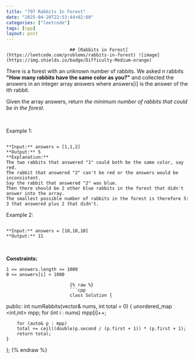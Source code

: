 ```yaml
---
title: "797 Rabbits In Forest"
date: "2025-04-20T22:53:44+02:00"
categories: ["leetcode"]
tags: [cpp]
layout: post
---
```



                            ## [Rabbits in Forest](https://leetcode.com/problems/rabbits-in-forest) ![image](https://img.shields.io/badge/Difficulty-Medium-orange)

There is a forest with an unknown number of rabbits. We asked n rabbits **"How many rabbits have the same color as you?"** and collected the answers in an integer array answers where answers[i] is the answer of the ith rabbit.

Given the array answers, return *the minimum number of rabbits that could be in the forest*.

 

Example 1:

```

**Input:** answers = [1,1,2]
**Output:** 5
**Explanation:**
The two rabbits that answered "1" could both be the same color, say red.
The rabbit that answered "2" can't be red or the answers would be inconsistent.
Say the rabbit that answered "2" was blue.
Then there should be 2 other blue rabbits in the forest that didn't answer into the array.
The smallest possible number of rabbits in the forest is therefore 5: 3 that answered plus 2 that didn't.

```

Example 2:

```

**Input:** answers = [10,10,10]
**Output:** 11

```

 

**Constraints:**

	1 <= answers.length <= 1000
	0 <= answers[i] < 1000

                            {% raw %}
                            ```cpp
                            class Solution {
public:
    int numRabbits(vector<int>& nums, int total = 0) {
        unordered_map <int,int> mpp;
        for (int i : nums) mpp[i]++;

        for (auto& p : mpp)
        total += ceil((double)p.second / (p.first + 1)) * (p.first + 1);
        return total;
    }
};
                            {% endraw %}
                            